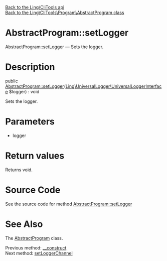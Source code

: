 [Back to the Ling/CliTools api](https://github.com/lingtalfi/CliTools/blob/master/doc/api/Ling/CliTools.md)<br>
[Back to the Ling\CliTools\Program\AbstractProgram class](https://github.com/lingtalfi/CliTools/blob/master/doc/api/Ling/CliTools/Program/AbstractProgram.md)


AbstractProgram::setLogger
================



AbstractProgram::setLogger — Sets the logger.




Description
================


public [AbstractProgram::setLogger](https://github.com/lingtalfi/CliTools/blob/master/doc/api/Ling/CliTools/Program/AbstractProgram/setLogger.md)([Ling\UniversalLogger\UniversalLoggerInterface](https://github.com/lingtalfi/UniversalLogger) $logger) : void




Sets the logger.




Parameters
================


- logger

    


Return values
================

Returns void.








Source Code
===========
See the source code for method [AbstractProgram::setLogger](https://github.com/lingtalfi/CliTools/blob/master/Program/AbstractProgram.php#L109-L112)


See Also
================

The [AbstractProgram](https://github.com/lingtalfi/CliTools/blob/master/doc/api/Ling/CliTools/Program/AbstractProgram.md) class.

Previous method: [__construct](https://github.com/lingtalfi/CliTools/blob/master/doc/api/Ling/CliTools/Program/AbstractProgram/__construct.md)<br>Next method: [setLoggerChannel](https://github.com/lingtalfi/CliTools/blob/master/doc/api/Ling/CliTools/Program/AbstractProgram/setLoggerChannel.md)<br>

